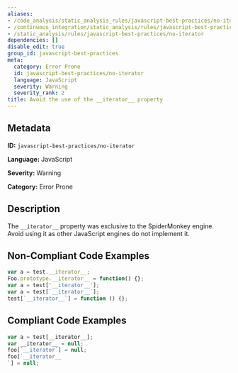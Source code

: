 ```yaml
---
aliases:
- /code_analysis/static_analysis_rules/javascript-best-practices/no-iterator
- /continuous_integration/static_analysis/rules/javascript-best-practices/no-iterator
- /static_analysis/rules/javascript-best-practices/no-iterator
dependencies: []
disable_edit: true
group_id: javascript-best-practices
meta:
  category: Error Prone
  id: javascript-best-practices/no-iterator
  language: JavaScript
  severity: Warning
  severity_rank: 2
title: Avoid the use of the __iterator__ property
---
```

<!--  SOURCED FROM https://github.com/DataDog/datadog-static-analyzer-rule-docs -->


## Metadata
**ID:** `javascript-best-practices/no-iterator`

**Language:** JavaScript

**Severity:** Warning

**Category:** Error Prone

## Description
The `__iterator__` property was exclusive to the SpiderMonkey engine. Avoid using it as other JavaScript engines do not implement it.

## Non-Compliant Code Examples
```javascript
var a = test.__iterator__;
Foo.prototype.__iterator__ = function() {};
var a = test['__iterator__'];
var a = test[`__iterator__`];
test[`__iterator__`] = function () {};
```

## Compliant Code Examples
```javascript
var a = test[__iterator__];
var __iterator__ = null;
foo[`__iterator`] = null;
foo[`__iterator__
`] = null;
```
